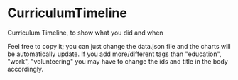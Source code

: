 # CurriculumTimeline
Curriculum Timeline, to show what you did and when

Feel free to copy it; you can just change the data.json file and the charts will be automatically update.
If you add more/different tags than "education", "work", "volunteering" you may have to change the ids and title in the body accordingly.
